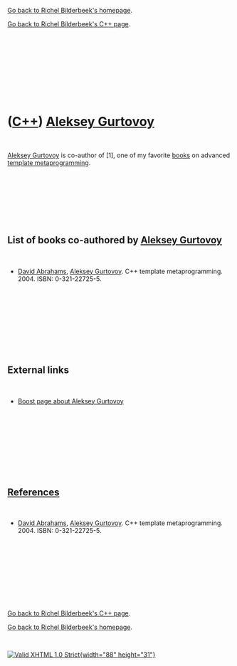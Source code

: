 [Go back to Richel Bilderbeek's homepage](index.htm).

[Go back to Richel Bilderbeek's C++ page](Cpp.htm).

 

 

 

 

 

([C++](Cpp.htm)) [Aleksey Gurtovoy](CppAlekseyGurtovoy.htm)
===========================================================

 

[Aleksey Gurtovoy](CppAlekseyGurtovoy.htm) is co-author of \[1\], one of
my favorite [books](CppBooks.htm) on advanced [template
metaprogramming](CppTemplateMetaprogram.htm).

 

 

 

 

List of books co-authored by [Aleksey Gurtovoy](CppAlekseyGurtovoy.htm)
-----------------------------------------------------------------------

 

-   [David Abrahams](CppDavidAbrahams.htm), [Aleksey
    Gurtovoy](CppAlekseyGurtovoy.htm). C++ template metaprogramming.
    2004. ISBN: 0-321-22725-5.

 

 

 

 

 

External links
--------------

 

-   [Boost page about Aleksey
    Gurtovoy](http://www.boost.org/users/people/aleksey_gurtovoy.html)

 

 

 

 

 

[References](CppReferences.htm)
-------------------------------

 

-   [David Abrahams](CppDavidAbrahams.htm), [Aleksey
    Gurtovoy](CppAlekseyGurtovoy.htm). C++ template metaprogramming.
    2004. ISBN: 0-321-22725-5.

 

 

 

 

 

[Go back to Richel Bilderbeek's C++ page](Cpp.htm).

[Go back to Richel Bilderbeek's homepage](index.htm).

 

[![Valid XHTML 1.0 Strict](valid-xhtml10.png){width="88"
height="31"}](http://validator.w3.org/check?uri=referer)

